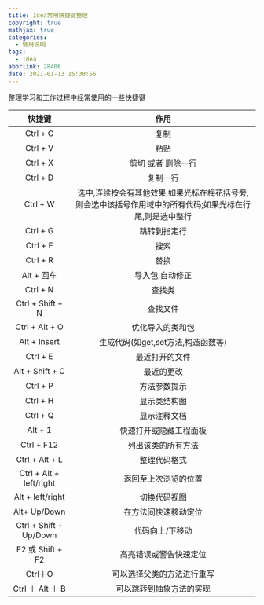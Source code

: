 ```yaml
---
title: Idea常用快捷键整理
copyright: true
mathjax: true
categories:
  - 使用说明
tags:
  - Idea
abbrlink: 28406
date: 2021-01-13 15:30:56
---
```


整理学习和工作过程中经常使用的一些快捷键

<!-- less -->



|         快捷键          |                             作用                             |
| :---------------------: | :----------------------------------------------------------: |
|        Ctrl + C         |                             复制                             |
|        Ctrl + V         |                             粘贴                             |
|        Ctrl + X         |                      剪切 或者 删除一行                      |
|        Ctrl + D         |                           复制一行                           |
|        Ctrl + W         | 选中,连续按会有其他效果,如果光标在梅花括号旁,则会选中该括号作用域中的所有代码;如果光标在行尾,则是选中整行 |
|        Ctrl + G         |                         跳转到指定行                         |
|        Ctrl + F         |                             搜索                             |
|        Ctrl + R         |                             替换                             |
|       Alt + 回车        |                       导入包,自动修正                        |
|        Ctrl + N         |                            查找类                            |
|    Ctrl + Shift + N     |                           查找文件                           |
|     Ctrl + Alt + O      |                       优化导入的类和包                       |
|      Alt + Insert       |              生成代码(如get,set方法,构造函数等)              |
|        Ctrl + E         |                        最近打开的文件                        |
|     Alt + Shift + C     |                          最近的更改                          |
|        Ctrl + P         |                         方法参数提示                         |
|        Ctrl + H         |                         显示类结构图                         |
|        Ctrl + Q         |                         显示注释文档                         |
|         Alt + 1         |                    快速打开或隐藏工程面板                    |
|       Ctrl + F12        |                      列出该类的所有方法                      |
|     Ctrl + Alt + L      |                         整理代码格式                         |
| Ctrl + Alt + left/right |                     返回至上次浏览的位置                     |
|    Alt + left/right     |                         切换代码视图                         |
|      Alt+ Up/Down       |                     在方法间快速移动定位                     |
| Ctrl + Shift + Up/Down  |                       代码向上/下移动                        |
|    F2 或 Shift + F2     |                    高亮错误或警告快速定位                    |
|         Ctrl＋O         |                  可以选择父类的方法进行重写                  |
|    Ctrl ＋ Alt ＋ B     |                   可以跳转到抽象方法的实现                   |